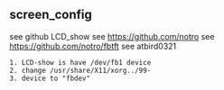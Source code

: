 ## screen_config

see github LCD_show
see https://github.com/notro
see https://github.com/notro/fbtft
see atbird0321

	1. LCD-show is have /dev/fb1 device
	2. change /usr/share/X11/xorg../99-
	3. device to "fbdev" 
